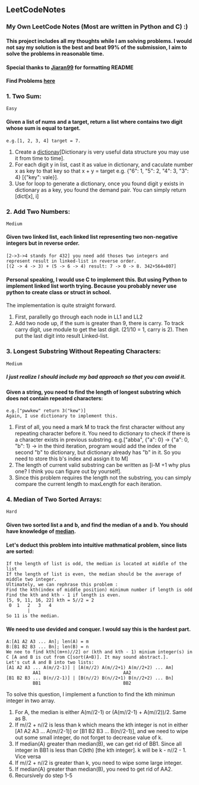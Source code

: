 ## LeetCodeNotes
### My Own LeetCode Notes (Most are written in Python and C) :)
#### This project includes all my thoughts while I am solving problems. I would not say my solution is the best and beat 99% of the submission, I aim to solve the problems in reasonable time.
#### Special thanks to [Jiaran99](https://github.com/Jiaran98) for formatting README
#### Find Problems [here](https://leetcode.com/problemset/all/)
### 1. Two Sum:
`Easy`
#### Given a list of nums and a target, return a list where contains two digit whose sum is equal to target.
```
e.g.[1, 2, 3, 4] target = 7.
```
1. Create a [dictionay](https://docs.python.org/3/tutorial/datastructures.html)[Dictionary is very useful data structure you may use it from time to time].
2.   For each digit y in list, cast it as value in dictionary, and caculate number x as key to that key so that x + y = target e.g. {"6": 1, "5": 2, "4": 3, "3": 4} [{"key": vale}]. 
3. Use for loop to generate a dictionary, once you found digit y exists in dictionary as a key, you found the demand pair. You can simply return [dict[x], i]

### 2. Add Two Numbers:
`Medium`
#### Given two linked list, each linked list representing two non-negative integers but in reverse order.
```
[2->3->4 stands for 432] you need add thoses two integers and represent result in linked-list in reverse order. 
[(2 -> 4 -> 3) + (5 -> 6 -> 4) result: 7 -> 0 -> 8. 342+564=807] 
```
#### Personal speaking, I would use C to implement this. But using Python to implement linked list worth trying. Because you probably never use python to create class or struct in school.

The implementation is quite straight forward. 
1. First, parallelly go through each node in LL1 and LL2
2. Add two node up, if the sum is greater than 9, there is carry. To track carry digit, use module to get the last digit. (21/10 = 1, carry is 2). Then put the last digit into result Linked-list.

### 3. Longest Substring Without Repeating Characters:
`Medium`
##### I just realize I should include my bad approach so that you can avoid it.
#### Given a string, you need to find the length of longest substring which does not contain repeated characters: 
```
e.g.["pwwkew" return 3("kew")]
Again, I use dictionary to implement this. 
```
1. First of all, you need a mark M to track the first character without any repeating character before it. You need to dictionary to check if there is a character exists in previous substring. 
e.g.["abba", {"a": 0} -> {"a": 0, "b": 1} -> in the third iteration, program would add the index of the second "b" to dictionary, but dictionary already has "b" in it. So you need to store this b's index and assign it to M] 
2. The length of current valid substring can be written as [i-M +1 why plus one? I think you can figure out by yourself].
3. Since this problem requires the length not the substring, you can simply compare the current length to maxLength for each iteration.

### 4. Median of Two Sorted Arrays:
`Hard`
#### Given two sorted list a and b, and find the median of a and b. You should have knowledge of [median](https://www.mathsisfun.com/median.html). 
#### Let's deduct this problem into intuitive mathmatical problem, since lists are sorted:

```
If the length of list is odd, the median is located at middle of the list
If the length of list is even, the median should be the average of middle two integer.
Ultimately, we can rephrase this problem :
Find the kth(index of middle position) minimum number if length is odd
Find the kth and kth - 1 if length is even.
[5, 9, 11, 16, 22] kth = 5//2 = 2
 0  1   2   3   4
        |
So 11 is the median.
```
#### We need to use devided and conquer. I would say this is the hardest part.

```
A:[A1 A2 A3 ... An]; len(A) = m
B:[B1 B2 B3 ... Bn]; len(B) = n
We nee to find kth[(m+n)//2] or (kth and kth - 1) minium integer(s) in C [A and B is cut from C[sort(A+B)]. It may sound abstract.].
Let's cut A and B into two lists:
[A1 A2 A3 ... A(m//2-1)] | [A(m//2) A(m//2+1) A(m//2+2) ... Am]
          AA1                               AA2
[B1 B2 B3 ... B(n//2-1)] | [B(n//2) B(n//2+1) B(n//2+2) ... Bn]
          BB1                               BB2
```
To solve this question, I implement a function to find the kth minimun integer in two array. 
1. For A, the median is either A(m//2-1) or (A(m//2-1) + A(m//2))/2. Same as B.
2. If m//2 + n//2 is less than k which means the kth integer is not in either [A1 A2 A3 ... A(m//2-1)] or [B1 B2 B3 ... B(n//2-1)], and we need to wipe out some small integer, do not forget to decrease value of k. 
3. If median(A) greater than median(B), we can get rid of BB1. Since all integer in BB1 is less than C(kth) [the kth integer]. k will be k - n//2 - 1. Vice versa
4. If m//2 + n//2 is greater than k, you need to wipe some large integer.
5. If median(A) greater than median(B), you need to get rid of AA2.
6. Recursively do step 1-5
